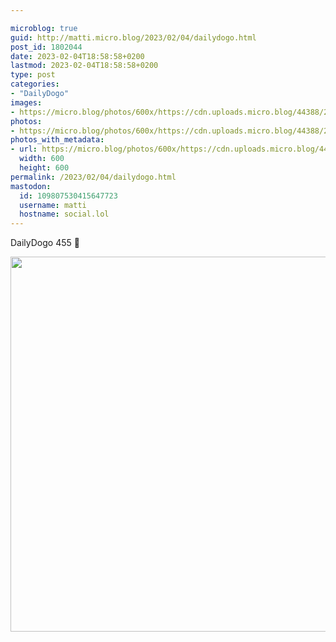 ```yaml
---

microblog: true
guid: http://matti.micro.blog/2023/02/04/dailydogo.html
post_id: 1802044
date: 2023-02-04T18:58:58+0200
lastmod: 2023-02-04T18:58:58+0200
type: post
categories:
- "DailyDogo"
images:
- https://micro.blog/photos/600x/https://cdn.uploads.micro.blog/44388/2023/7dbd9f57bb.jpg
photos:
- https://micro.blog/photos/600x/https://cdn.uploads.micro.blog/44388/2023/7dbd9f57bb.jpg
photos_with_metadata:
- url: https://micro.blog/photos/600x/https://cdn.uploads.micro.blog/44388/2023/7dbd9f57bb.jpg
  width: 600
  height: 600
permalink: /2023/02/04/dailydogo.html
mastodon:
  id: 109807530415647723
  username: matti
  hostname: social.lol
---
```

DailyDogo 455 🐶

<img src="/media/uploads/2023/7dbd9f57bb.jpg" width="600" height="600" alt="" />
